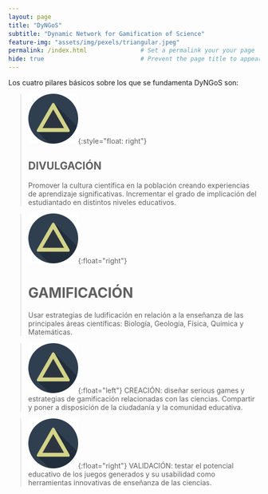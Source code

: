 ```yaml
---
layout: page
title: "DyNGoS" 
subtitle: "Dynamic Network for Gamification of Science"   
feature-img: "assets/img/pexels/triangular.jpeg" 
permalink: /index.html               # Set a permalink your your page
hide: true                           # Prevent the page title to appear in the navbar
---
```


Los cuatro pilares básicos sobre los que se fundamenta DyNGoS son: 

> ![Triangle](assets/img/triangle2.png){:style="float: right"} 
>
> ## DIVULGACIÓN
> Promover la cultura científica en la población creando experiencias de aprendizaje significativas. Incrementar el grado de implicación del estudiantado en distintos niveles educativos. 

> ![Triangle](assets/img/triangle2.png){:float="right"} 
>
> # GAMIFICACIÓN
> Usar estrategias de ludificación en relación a la enseñanza de las principales áreas científicas: Biología, Geología, Física, Química y Matemáticas. 

> ![Triangle](assets/img/triangle2.png){:float="left"} CREACIÓN: diseñar serious games y estrategias de gamificación relacionadas con las ciencias. Compartir y poner a disposición de la ciudadanía y la comunidad educativa.

> ![Triangle](assets/img/triangle2.png){:float="right"} VALIDACIÓN: testar el potencial educativo de los juegos generados y su usabilidad como herramientas innovativas de enseñanza de las ciencias. 


